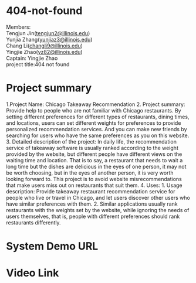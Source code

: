 404-not-found
====================================
Members:<br>
  Tengjun Jin(tengjun2@illinois.edu) <br>
  Yunjia Zhang(yunjiaz3@illinois.edu)<br>
  Chang Li(changli9@illinois.edu)<br>
  Yingjie Zhao(yz82@illinois.edu)<br>
Captain: Yingjie Zhao <br>
project title:404 not found

Project summary
================================

1.Project Name: Chicago Takeaway Recommendation
2. Project summary: Provide help to people who are not familiar with Chicago restaurants. By setting different preferences for different types of restaurants, dining times, and locations, users can set different weights for preferences to provide personalized recommendation services. And you can make new friends by searching for users who have the same preferences as you on this website.
3. Detailed description of the project:
In daily life, the recommendation service of takeaway software is usually ranked according to the weight provided by the website, but different people have different views on the waiting time and location. That is to say, a restaurant that needs to wait a long time but the dishes are delicious in the eyes of one person, it may not be worth choosing, but in the eyes of another person, it is very worth looking forward to. This project is to avoid website misrecommendations that make users miss out on restaurants that suit them.
4. Uses:
    1. Usage description: Provide takeaway restaurant recommendation service for people who live or travel in Chicago, and let users discover other users who have similar preferences with them.
    2. Similar applications usually rank restaurants with the weights set by the website, while ignoring the needs of users themselves, that is, people with different preferences should rank restaurants differently.

System Demo URL
=============================

Video Link
================================

    
